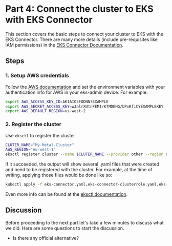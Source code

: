 <!-- See https://squidfunk.github.io/mkdocs-material/reference/ -->
# Part 4: Connect the cluster to EKS with EKS Connector

This section covers the basic steps to connect your cluster to EKS with the EKS Connector. There are many more details (include pre-requisites like IAM permissions) in the [EKS Connector Documentation](https://docs.aws.amazon.com/eks/latest/userguide/eks-connector.html).

## Steps

### 1. Setup AWS credentials

Follow the [AWS documentation](https://docs.aws.amazon.com/cli/latest/userguide/cli-configure-envvars.html) and set the environment variables with your authentication info for AWS in your eks-admin device. For example:

```sh
export AWS_ACCESS_KEY_ID=AKIAIOSFODNN7EXAMPLE
export AWS_SECRET_ACCESS_KEY=wJalrXUtnFEMI/K7MDENG/bPxRfiCYEXAMPLEKEY
export AWS_DEFAULT_REGION=us-west-2
```

### 2. Register the cluster

Use `eksctl` to register the cluster

```sh
CLUTER_NAME="My-Metal-Cluster"
AWS_REGION="eu-west-1"
eksctl register cluster --name $CLUTER_NAME --provider other --region region-code
```

If it succeeded, the output will show several .yaml files that were created and need to be registered with the cluster. For example, at the time of writing, applying those files would be done like so:

```sh
kubectl apply -f eks-connector.yaml,eks-connector-clusterrole.yaml,eks-connector-console-dashboard-full-access-group.yaml
```

Even more info can be found at the [eksctl documentation](https://eksctl.io/usage/eks-connector/).

## Discussion

Before proceeding to the next part let's take a few minutes to discuss what we did. Here are some questions to start the discussion.

* Is there any official alternative?
